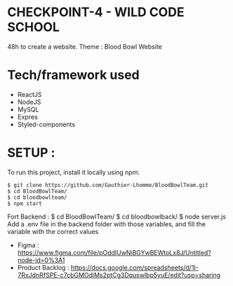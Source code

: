 # CHECKPOINT-4 - WILD CODE SCHOOL

48h to create a website.
Theme : Blood Bowl Website

# Tech/framework used

- ReactJS 
- NodeJS
- MySQL
- Expres
- Styled-components

# SETUP :

To run this project, install it locally using npm:

    $ git clone https://github.com/Gauthier-Lhomme/BloodBowlTeam.git
    $ cd BloodBowlTeam/
    $ cd bloodbowlteam/
    $ npm start

Fort Backend :
    $ cd BloodBowlTeam/
    $ cd bloodbowlback/
    $ node server.js
Add a .env file in the backend folder with those variables, and fill the variable with the correct values


- Figma : https://www.figma.com/file/pOddIUwNiBGYwBEWtoLx8J/Untitled?node-id=0%3A1
- Product Backlog : https://docs.google.com/spreadsheets/d/1I-7RxJdnRfSPE-c7cbGMOdiMs2ptCg3Dquswlbp5yuE/edit?usp=sharing